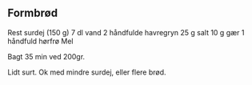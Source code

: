 ## Formbrød

Rest surdej (150 g)
7 dl vand
2 håndfulde havregryn
25 g salt
10 g gær
1 håndfuld hørfrø
Mel

Bagt 35 min ved 200gr. 

Lidt surt. Ok med mindre surdej, eller flere brød. 
